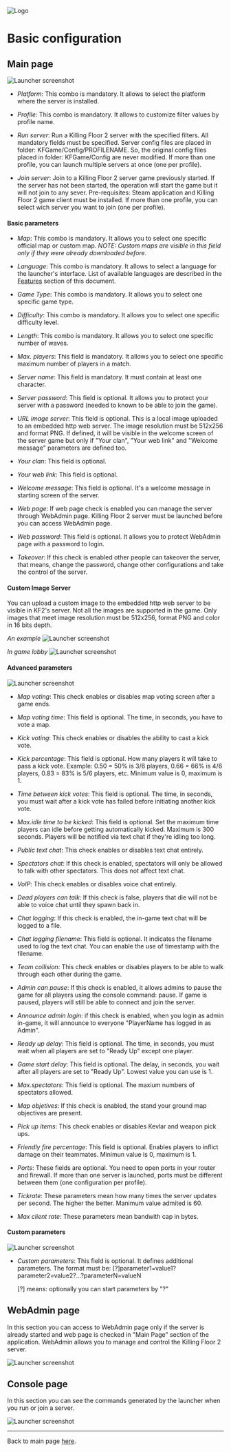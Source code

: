 ![Logo](images/kf2banner.png)

# Basic configuration

## Main page
![Launcher screenshot](images/screenshot00.png)

* _Platform_: This combo is mandatory. It allows to select the platform where the server is installed.
 
* _Profile_: This combo is mandatory. It allows to customize filter values by profile name.

* _Run server_: Run a Killing Floor 2 server with the specified filters. All mandatory fields must be specified. Server config files are placed in folder: KFGame/Config/PROFILENAME. So, the original config files placed in folder: KFGame/Config are never modified.
If more than one profile, you can launch multiple servers at once (one per profile).

* _Join server_: Join to a Killing Floor 2 server game previously started. If the server has not been started, the operation will start the game but it will not join to any sever. Pre-requisites: Steam application and Killing Floor 2 game client must be installed.
If more than one profile, you can select wich server you want to join (one per profile).

#### Basic parameters

* _Map_: This combo is mandatory. It allows you to select one specific official map or custom map. *NOTE: Custom maps are visible in this field only if they were already downloaded before*.

* _Language_: This combo is mandatory. It allows to select a language for the launcher's interface. List of available languages are described in the [Features](#features) section of this document. 

* _Game Type_: This combo is mandatory. It allows you to select one specific game type.

* _Difficulty_: This combo is mandatory. It allows you to select one specific difficulty level.

* _Length_: This combo is mandatory. It allows you to select one specific number of waves.

* _Max. players_: This field is mandatory. It allows you to select one specific maximum number of players in a match.

* _Server name_: This field is mandatory. It must contain at least one character.

* _Server password_: This field is optional. It allows you to protect your server with a password (needed to known to be able to join the game).

* _URL image server_: This field is optional. This is a local image uploaded to an embedded http web server. The image resolution must be 512x256 and format PNG. If defined, it will be visible in the welcome screen of the server game but only if "Your clan", "Your web link" and "Welcome message" parameters are defined too.
 
* _Your clan_: This field is optional.

* _Your web link_: This field is optional.

* _Welcome message_: This field is optional. It's a welcome message in starting screen of the server.

* _Web page_: If web page check is enabled you can manage the server through WebAdmin page. Killing Floor 2 server must be launched before you can access WebAdmin page.

* _Web password_: This field is optional. It allows you to protect WebAdmin page with a password to login.

* _Takeover_: If this check is enabled other people can takeover the server, that means, change the password, change other configurations and take the control of the server.


#### Custom Image Server
You can upload a custom image to the embedded http web server to be visible in KF2's server.
Not all the images are supported in the game. Only images that meet image resolution must be 512x256, format PNG and color in 16 bits depth.

*An example*
![Launcher screenshot](images/screenshot14.png)

*In game lobby*
![Launcher screenshot](images/screenshot-in-game2.jpg)


#### Advanced parameters

![Launcher screenshot](images/screenshot01.png)

* _Map voting_: This check enables or disables map voting screen after a game ends.

* _Map voting time_: This field is optional. The time, in seconds, you have to vote a map.

* _Kick voting_: This check enables or disables the ability to cast a kick vote.

* _Kick percentage_: This field is optional. How many players it will take to pass a kick vote. Example: 0.50 = 50% is 3/6 players, 0.66 = 66% is 4/6 players, 0.83 = 83% is 5/6 players, etc. Minimum value is 0, maximum is 1.

* _Time between kick votes_: This field is optional. The time, in seconds, you must wait after a kick vote has failed before initiating another kick vote.

* _Max.idle time to be kicked_: This field is optional. Set the maximum time players can idle before getting automatically kicked. Maximum is 300 seconds. Players will be notified via text chat if they're idling too long.

* _Public text chat_: This check enables or disables text chat entirely.

* _Spectators chat_: If this check is enabled, spectators will only be allowed to talk with other spectators. This does not affect text chat.

* _VoIP_: This check enables or disables voice chat entirely.

* _Dead players can talk_: If this check is false, players that die will not be able to voice chat until they spawn back in.

* _Chat logging_: If this check is enabled, the in-game text chat will be logged to a file.

* _Chat logging filename_: This field is optional. It indicates the filename used to log the text chat. You can enable the use of timestamp with the filename. 

* _Team collision_: This check enables or disables players to be able to walk through each other during the game.

* _Admin can pause_: If this check is enabled, it allows admins to pause the game for all players using the console command: pause. If game is paused, players will still be able to connect and join the server.

* _Announce admin login_: if this check is enabled, when you login as admin in-game, it will announce to everyone "PlayerName has logged in as Admin".

* _Ready up delay_: This field is optional. The time, in seconds, you must wait when all players are set to "Ready Up" except one player.    

* _Game start delay_: This field is optional. The delay, in seconds, you wait after all players are set to "Ready Up". Lowest value you can use is 1.

* _Max.spectators_: This field is optional. The maxium numbers of spectators allowed.

* _Map objetives_: If this check is enabled, the stand your ground map objectives are present.

* _Pick up items_: This check enables or disables Kevlar and weapon pick ups.

* _Friendly fire percentage_: This field is optional. Enables players to inflict damage on their teammates. Minimun value is 0, maximum is 1.

* _Ports_: These fields are optional. You need to open ports in your router and firewall. If more than one server is launched, ports must be different between them (one configuration per profile).

* _Tickrate_: These parameters mean how many times the server updates per second. The higher the better. Manimum value admited is 60.

* _Max client rate_: These parameters mean bandwith cap in bytes.

#### Custom parameters

![Launcher screenshot](images/screenshot15.png)

* _Custom parameters_: This field is optional. It defines additional parameters. The format must be: [?]parameter1=value1?parameter2=value2?...?parameterN=valueN

  [?] means: optionally you can start parameters by "?"
  
## WebAdmin page
In this section you can access to WebAdmin page only if the server is already started and web page is checked in "Main Page" section of the application.
WebAdmin allows you to manage and control the Killing Floor 2 server.

![Launcher screenshot](images/screenshot02.png)

## Console page
In this section you can see the commands generated by the launcher when you run or join a server.

![Launcher screenshot](images/screenshot11.png)

---
Back to main page [here](../README.md).